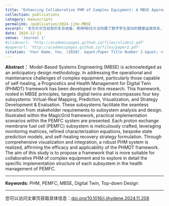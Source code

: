 ```yaml
---
title: "Enhancing Collaborative PHM of Complex Equipment: A MBSE Approach for PEMFC Health Management Systems"
collection: publications
category: manuscripts
permalink: /publication/2024-ijhe-MBSE
excerpt: '本文针对含自愈的复杂装备，使用MBSE方法构建了数字孪生驱动的健康运维体系，并以PEMFC为例进行实践域分析。'
date: 2024-12-11
venue: 'Journal 1'
#slidesurl: 'http://academicpages.github.io/files/slides2.pdf'
#paperurl: 'http://academicpages.github.io/files/paper2.pdf'
citation: 'Your Name, You. (2010). &quot;Paper Title Number 2.&quot; <i>Journal 1</i>. 1(2).'
---
```


**Abstract：**
Model-Based Systems Engineering (MBSE) is acknowledged as an anticipatory design methodology. In addressing the operational and maintenance challenges of complex equipment, particularly those capable of self-healing, a Prognostics and Health Management for Digital Twin (PHMDT) framework has been developed in this research. This framework, rooted in MBSE principles, targets digital twins and encompasses four key subsystems: Virtual-Real Mapping, Prediction, Visualization, and Strategy Development & Evaluation. These subsystems facilitate the seamless transition from stakeholder requirements to subsystem analysis and design. Illustrated within the MagicGrid framework, practical implementation scenarios within the PEMFC system are presented. Each proton exchange membrane fuel cell (PEMFC) subsystem is meticulously crafted, leveraging monitoring matrices, refined characterization equations, bespoke state prediction models, and self-healing recovery strategy formulation. Through comprehensive visualization and integration, a robust PHM system is realized, affirming the efficacy and applicability of the PHMDT framework. The aim of this study is to propose a framework that is more suitable for collaborative PHM of complex equipment and to explore in detail the specific implementation structure of each subsystem in the health management of PEMFC.

***

**Keywords:**
PHM, PEMFC, MBSE, Digital Twin, Top-down Design

***

您可以访问文章页获取具体信息：[doi.org/10.1016/j.ijhydene.2024.11.208](https://doi.org/10.1016/j.ijhydene.2024.11.208)

